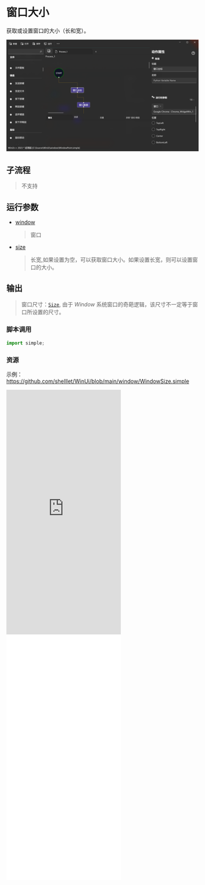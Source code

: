 # 窗口大小 
获取或设置窗口的大小（长和宽）。

![WindowSize](./images/13.png ':size=90%')

## 子流程
> 不支持

## 运行参数

* [window](./types/Wnd.md)
  > 窗口
* [size](./types/Size.md)
  > 长宽,如果设置为空，可以获取窗口大小。如果设置长宽，则可以设置窗口的大小。


## 输出

> 窗口尺寸：[`Size`](./types/Size.md), 由于 *Window* 系统窗口的奇葩逻辑，该尺寸不一定等于窗口所设置的尺寸。


### 脚本调用

```python
import simple;

```

### 资源

示例：https://github.com/shelllet/WinUi/blob/main/window/WindowSize.simple

<iframe type="text/html" height="640px" src="https://www.youtube.com/embed/Z32QnhBB4tE" frameborder="0"></iframe>

<iframe src="//player.bilibili.com/player.html?bvid=BV1Pw411v7bN&page=1&autoplay=0" height='640px' scrolling="no" border="0" frameborder="no" framespacing="0" allowfullscreen="true"></iframe>